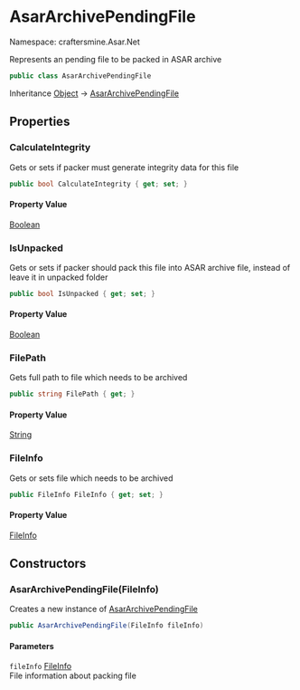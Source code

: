 # AsarArchivePendingFile

Namespace: craftersmine.Asar.Net

Represents an pending file to be packed in ASAR archive

```csharp
public class AsarArchivePendingFile
```

Inheritance [Object](https://docs.microsoft.com/en-us/dotnet/api/system.object) → [AsarArchivePendingFile](./craftersmine.asar.net.asararchivependingfile.md)

## Properties

### **CalculateIntegrity**

Gets or sets  if packer must generate integrity data for this file

```csharp
public bool CalculateIntegrity { get; set; }
```

#### Property Value

[Boolean](https://docs.microsoft.com/en-us/dotnet/api/system.boolean)<br>

### **IsUnpacked**

Gets or sets  if packer should pack this file into ASAR archive file, instead of leave it in unpacked folder

```csharp
public bool IsUnpacked { get; set; }
```

#### Property Value

[Boolean](https://docs.microsoft.com/en-us/dotnet/api/system.boolean)<br>

### **FilePath**

Gets full path to file which needs to be archived

```csharp
public string FilePath { get; }
```

#### Property Value

[String](https://docs.microsoft.com/en-us/dotnet/api/system.string)<br>

### **FileInfo**

Gets or sets file which needs to be archived

```csharp
public FileInfo FileInfo { get; set; }
```

#### Property Value

[FileInfo](https://docs.microsoft.com/en-us/dotnet/api/system.io.fileinfo)<br>

## Constructors

### **AsarArchivePendingFile(FileInfo)**

Creates a new instance of [AsarArchivePendingFile](./craftersmine.asar.net.asararchivependingfile.md)

```csharp
public AsarArchivePendingFile(FileInfo fileInfo)
```

#### Parameters

`fileInfo` [FileInfo](https://docs.microsoft.com/en-us/dotnet/api/system.io.fileinfo)<br>
File information about packing file
